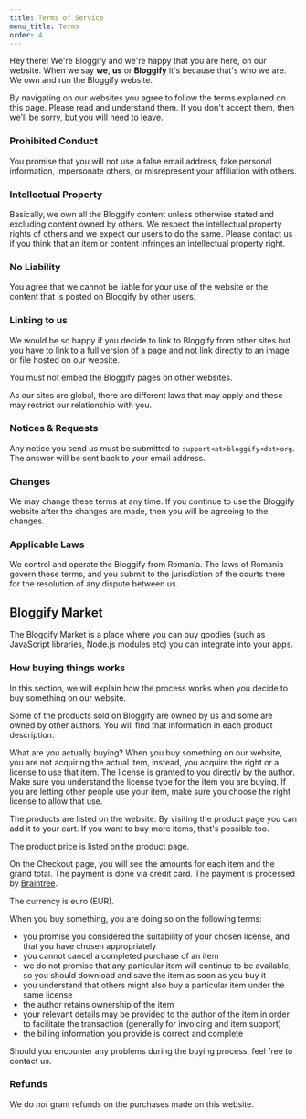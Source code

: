 ```yaml
---
title: Terms of Service
menu_title: Terms
order: 4
---
```


Hey there! We're Bloggify and we're happy that you are here, on our website. When we say **we**, **us** or **Bloggify** it's because that's who we are. We own and run the Bloggify website.

By navigating on our websites you agree to follow the terms explained on this page. Please read and understand them.
If you don't accept them, then we'll be sorry, but you will need to leave.

### Prohibited Conduct
You promise that you will not use a false email address, fake personal information, impersonate others, or misrepresent your affiliation with others.

### Intellectual Property
Basically, we own all the Bloggify  content unless otherwise stated and excluding content owned by others. We respect the intellectual property rights of others and we expect our users to do the same. Please contact us if you think that an item or content infringes an intellectual property right.

### No Liability
You agree that we cannot be liable for your use of the website or the content that is posted on Bloggify by other users.

### Linking to us
We would be so happy if you decide to link to Bloggify from other sites but you have to link to a full version of a page and not link directly to an image or file hosted on our website.

You must not embed the Bloggify pages on other websites.

As our sites are global, there are different laws that may apply and these may restrict our relationship with you.

### Notices & Requests
Any notice you send us must be submitted to `support<at>bloggify<dot>org`. The answer will be sent back to your email address.

### Changes
We may change these terms at any time. If you continue to use the Bloggify website after the changes are made, then you will be agreeing to the changes.

### Applicable Laws
We control and operate the Bloggify from Romania. The laws of Romania govern these terms, and you submit to the jurisdiction of the courts there for the resolution of any dispute between us.

## Bloggify Market
The Bloggify Market is a place where you can buy goodies (such as JavaScript libraries, Node.js modules etc) you can integrate into your apps.

### How buying things works
In this section, we will explain how the process works when you decide to buy something on our website.

Some of the products sold on Bloggify are owned by us and some are owned by other authors. You will find that information in each product description.

What are you actually buying? When you buy something on our website, you are not acquiring the actual item, instead, you acquire the right or a license to use that item. The license is granted to you directly by the author. Make sure you understand the license type for the item you are buying. If you are letting other people use your item, make sure you choose the right license to allow that use.

The products are listed on the website. By visiting the product page you can add it to your cart. If you want to buy more items, that's possible too.

The product price is listed on the product page.

On the Checkout page, you will see the amounts for each item and the grand total. The payment is done via credit card. The payment is processed by [Braintree](https://braintreepayments.com).

The currency is euro (EUR).

When you buy something, you are doing so on the following terms:

 - you promise you considered the suitability of your chosen license, and that you have chosen appropriately
 - you cannot cancel a completed purchase of an item
 - we do not promise that any particular item will continue to be available, so you should download and save the item as soon as you buy it
 - you understand that others might also buy a particular item under the same license
 - the author retains ownership of the item
 - your relevant details may be provided to the author of the item in order to facilitate the transaction (generally for invoicing and item support)
 - the billing information you provide is correct and complete

Should you encounter any problems during the buying process, feel free to contact us.

### Refunds
We do *not* grant refunds on the purchases made on this website.
